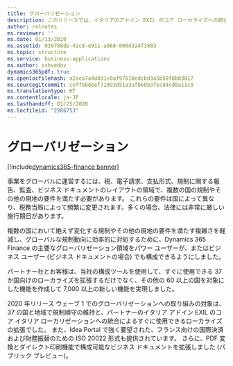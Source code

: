 ```yaml
---
title: グローバリゼーション
description: このリリースでは、イタリアのアドイン EXIL のコア ローカライズへの統合、フランスの国際支払い用の ISO 20022 形式の出荷 (Idea Portal で強く要望)、PDF 変換とダイレクト印刷機能を備えた構成可能なビジネス ドキュメントの拡張 (パブリック プレビューで) が行われます。
author: relnotes
ms.reviewer: ''
ms.date: 01/13/2020
ms.assetid: 039708de-42c8-e911-a968-000d3a4f3883
ms.topic: structure
ms.service: business-applications
ms.author: sshvedov
dynamics365pdf: true
ms.openlocfilehash: a2aca7a4d8d1c0af97610edcbd3a5b58f8b03017
ms.sourcegitcommit: ceff5b6bef71093d51a3afb60b3fecd4cd8a11c8
ms.translationtype: HT
ms.contentlocale: ja-JP
ms.lasthandoff: 01/25/2020
ms.locfileid: "2986753"
---
```

# <a name="globalization"></a>グローバリゼーション

[!include[dynamics365-finance banner](../includes/dynamics365-finance.md)]

<!--structure start-->
事業をグローバルに運営するには、税、電子請求、支払形式、規制に関する報告、監査、ビジネス ドキュメントのレイアウトの領域で、複数の国の規制やその他の現地の要件を満たす必要があります。 これらの要件は国によって異なり、税務当局によって頻繁に変更されます。多くの場合、法律には非常に厳しい施行期日があります。 

複数の国において絶えず変化する規制やその他の現地の要件を満たす複雑さを軽減し、グローバルな規制動向に効率的に対処するために、Dynamics 365 Finance の主要なグローバリゼーション領域をパワー ユーザーが、またはビジネス ユーザー (ビジネス ドキュメントの場合) でも構成できるようにしました。 

パートナー社とお客様は、当社の構成ツールを使用して、すぐに使用できる 37 か国向けのローカライズを拡張するだけでなく、その他の 60 以上の国を対象にした機能を作成して 7,000 以上の新しい機能を実現しました。 

2020 年リリース ウェーブ 1 でのグローバリゼーションへの取り組みの対象は、37 の国と地域で規制順守の維持と、パートナーのイタリア アドイン EXIL のコア イタリア ローカリゼーションへの統合によるすぐに使用できるローカライズの拡張でした。 また、Idea Portal で強く要望された、フランス向けの国際決済および財務振替のための ISO 20022 形式も提供されています。 さらに、PDF 変換とダイレクト印刷機能で構成可能なビジネス ドキュメントを拡張しました (パブリック プレビュー)。
<!--structure end-->



